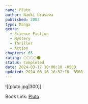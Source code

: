 ```yaml
---
name: Pluto
author: Naoki Urasawa
published: 2003
type: Manga
genre:
  - Science Fiction
  - Mystery
  - Thriller
  - Action
chapters: 65
rating: 🌕🌕🌕🌕🌑
status: Completed
date: 2024-03-17 10:00:10 -0500
updated: 2024-06-16 16:57:10 -0500
---
```


![[pluto.jpg|300]]

Book Link: [Pluto](https://myanimelist.net/manga/745/Pluto)

